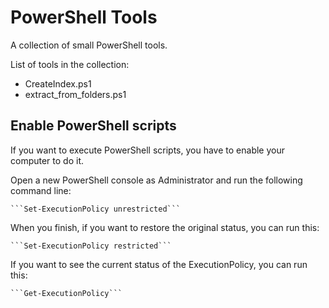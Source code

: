 <h1>PowerShell Tools</h1>
A collection of small PowerShell tools.

List of tools in the collection:
<ul>
	<li>
		CreateIndex.ps1
	</li>
	<li>
		extract_from_folders.ps1
	</li>
</ul>

<h2>Enable PowerShell scripts</h2>

If you want to execute PowerShell scripts, you have to enable your computer to do it.

Open a new PowerShell console as Administrator and run the following command line:

	```Set-ExecutionPolicy unrestricted```

When you finish, if you want to restore the original status, you can run this:

	```Set-ExecutionPolicy restricted```
	
If you want to see the current status of the ExecutionPolicy, you can run this:

	```Get-ExecutionPolicy```